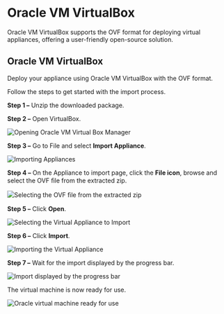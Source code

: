 # Oracle VM VirtualBox

Oracle VM VirtualBox supports the OVF format for deploying virtual appliances, offering a
user-friendly open-source solution.

## Oracle VM VirtualBox

Deploy your appliance using Oracle VM VirtualBox with the OVF format.

Follow the steps to get started with the import process.

**Step 1 –** Unzip the downloaded package.

**Step 2 –** Open VirtualBox.

![Opening Oracle VM Virtual Box Manager](/img/product_docs/endpointprotector/endpointprotector/install/openoraclevm.webp)

**Step 3 –** Go to File and select **Import Appliance**.

![Importing Appliances](/img/product_docs/endpointprotector/endpointprotector/install/importappliance.webp)

**Step 4 –** On the Appliance to import page, click the **File icon**, browse and select the OVF ﬁle
from the extracted zip.

![ Selecting the OVF ﬁle from the extracted zip](/img/product_docs/endpointprotector/endpointprotector/install/selectsource.webp)

**Step 5 –** Click **Open**.

![Selecting the Virtual Appliance to Import](/img/product_docs/accessanalyzer/11.6/admin/hostdiscovery/wizard/fileimport.webp)

**Step 6 –** Click **Import**.

![Importing the Virtual Appliance](/img/product_docs/endpointprotector/endpointprotector/install/appliancesettings.webp)

**Step 7 –** Wait for the import displayed by the progress bar.

![ Import displayed by the progress bar](/img/product_docs/endpointprotector/endpointprotector/install/importprogress.webp)

The virtual machine is now ready for use.

![ Oracle virtual machine ready for use](/img/product_docs/endpointprotector/endpointprotector/install/machineready.webp)
